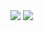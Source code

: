 
<img src="https://img.shields.io/badge/HTML5-E34F26?style=flat-square&logo=HTML5&logoColor=white"/>
<img src="https://img.shields.io/badge/HTML5-3776AB?style=flat-square&logo=HTML5&logoColor=white"/>
